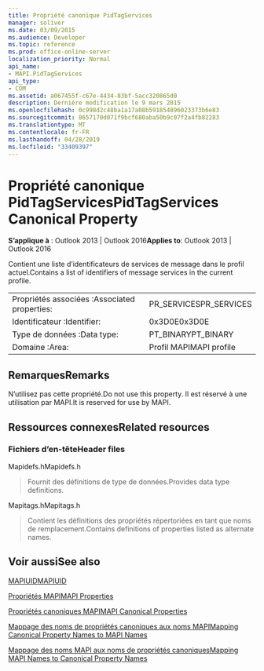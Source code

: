 ```yaml
---
title: Propriété canonique PidTagServices
manager: soliver
ms.date: 03/09/2015
ms.audience: Developer
ms.topic: reference
ms.prod: office-online-server
localization_priority: Normal
api_name:
- MAPI.PidTagServices
api_type:
- COM
ms.assetid: a067455f-c67e-4434-83bf-5acc320865d0
description: Dernière modification le 9 mars 2015
ms.openlocfilehash: 0c998d2c48ba1a17a08b591854896023373b6e83
ms.sourcegitcommit: 8657170d071f9bcf680aba50b9c07f2a4fb82283
ms.translationtype: MT
ms.contentlocale: fr-FR
ms.lasthandoff: 04/28/2019
ms.locfileid: "33409397"
---
```

# <a name="pidtagservices-canonical-property"></a><span data-ttu-id="4c835-103">Propriété canonique PidTagServices</span><span class="sxs-lookup"><span data-stu-id="4c835-103">PidTagServices Canonical Property</span></span>

  
  
<span data-ttu-id="4c835-104">**S’applique à** : Outlook 2013 | Outlook 2016</span><span class="sxs-lookup"><span data-stu-id="4c835-104">**Applies to**: Outlook 2013 | Outlook 2016</span></span> 
  
<span data-ttu-id="4c835-105">Contient une liste d’identificateurs de services de message dans le profil actuel.</span><span class="sxs-lookup"><span data-stu-id="4c835-105">Contains a list of identifiers of message services in the current profile.</span></span>
  
|||
|:-----|:-----|
|<span data-ttu-id="4c835-106">Propriétés associées :</span><span class="sxs-lookup"><span data-stu-id="4c835-106">Associated properties:</span></span>  <br/> |<span data-ttu-id="4c835-107">PR_SERVICES</span><span class="sxs-lookup"><span data-stu-id="4c835-107">PR_SERVICES</span></span>  <br/> |
|<span data-ttu-id="4c835-108">Identificateur :</span><span class="sxs-lookup"><span data-stu-id="4c835-108">Identifier:</span></span>  <br/> |<span data-ttu-id="4c835-109">0x3D0E</span><span class="sxs-lookup"><span data-stu-id="4c835-109">0x3D0E</span></span>  <br/> |
|<span data-ttu-id="4c835-110">Type de données :</span><span class="sxs-lookup"><span data-stu-id="4c835-110">Data type:</span></span>  <br/> |<span data-ttu-id="4c835-111">PT_BINARY</span><span class="sxs-lookup"><span data-stu-id="4c835-111">PT_BINARY</span></span>  <br/> |
|<span data-ttu-id="4c835-112">Domaine :</span><span class="sxs-lookup"><span data-stu-id="4c835-112">Area:</span></span>  <br/> |<span data-ttu-id="4c835-113">Profil MAPI</span><span class="sxs-lookup"><span data-stu-id="4c835-113">MAPI profile</span></span>  <br/> |
   
## <a name="remarks"></a><span data-ttu-id="4c835-114">Remarques</span><span class="sxs-lookup"><span data-stu-id="4c835-114">Remarks</span></span>

<span data-ttu-id="4c835-115">N’utilisez pas cette propriété.</span><span class="sxs-lookup"><span data-stu-id="4c835-115">Do not use this property.</span></span> <span data-ttu-id="4c835-116">Il est réservé à une utilisation par MAPI.</span><span class="sxs-lookup"><span data-stu-id="4c835-116">It is reserved for use by MAPI.</span></span>
  
## <a name="related-resources"></a><span data-ttu-id="4c835-117">Ressources connexes</span><span class="sxs-lookup"><span data-stu-id="4c835-117">Related resources</span></span>

### <a name="header-files"></a><span data-ttu-id="4c835-118">Fichiers d’en-tête</span><span class="sxs-lookup"><span data-stu-id="4c835-118">Header files</span></span>

<span data-ttu-id="4c835-119">Mapidefs.h</span><span class="sxs-lookup"><span data-stu-id="4c835-119">Mapidefs.h</span></span>
  
> <span data-ttu-id="4c835-120">Fournit des définitions de type de données.</span><span class="sxs-lookup"><span data-stu-id="4c835-120">Provides data type definitions.</span></span>
    
<span data-ttu-id="4c835-121">Mapitags.h</span><span class="sxs-lookup"><span data-stu-id="4c835-121">Mapitags.h</span></span>
  
> <span data-ttu-id="4c835-122">Contient les définitions des propriétés répertoriées en tant que noms de remplacement.</span><span class="sxs-lookup"><span data-stu-id="4c835-122">Contains definitions of properties listed as alternate names.</span></span>
    
## <a name="see-also"></a><span data-ttu-id="4c835-123">Voir aussi</span><span class="sxs-lookup"><span data-stu-id="4c835-123">See also</span></span>



[<span data-ttu-id="4c835-124">MAPIUID</span><span class="sxs-lookup"><span data-stu-id="4c835-124">MAPIUID</span></span>](mapiuid.md)


[<span data-ttu-id="4c835-125">Propriétés MAPI</span><span class="sxs-lookup"><span data-stu-id="4c835-125">MAPI Properties</span></span>](mapi-properties.md)
  
[<span data-ttu-id="4c835-126">Propriétés canoniques MAPI</span><span class="sxs-lookup"><span data-stu-id="4c835-126">MAPI Canonical Properties</span></span>](mapi-canonical-properties.md)
  
[<span data-ttu-id="4c835-127">Mappage des noms de propriétés canoniques aux noms MAPI</span><span class="sxs-lookup"><span data-stu-id="4c835-127">Mapping Canonical Property Names to MAPI Names</span></span>](mapping-canonical-property-names-to-mapi-names.md)
  
[<span data-ttu-id="4c835-128">Mappage des noms MAPI aux noms de propriétés canoniques</span><span class="sxs-lookup"><span data-stu-id="4c835-128">Mapping MAPI Names to Canonical Property Names</span></span>](mapping-mapi-names-to-canonical-property-names.md)

